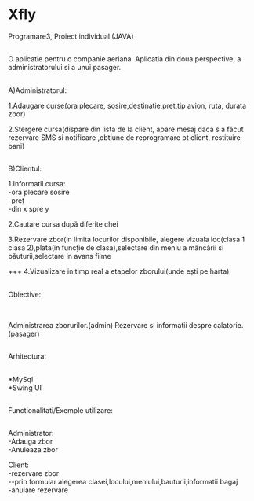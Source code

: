 # Xfly
Programare3, Proiect individual  (JAVA)

##
O aplicatie pentru o companie aeriana. Aplicatia din doua perspective, a administratorului si a unui pasager.

##
##
A)Administratorul:

1.Adaugare curse(ora plecare, sosire,destinatie,pret,tip avion, ruta, durata zbor)

2.Stergere cursa(dispare din lista de la client, apare mesaj daca s a făcut rezervare SMS si notificare ,obtiune de reprogramare pt client, restituire bani)

##
B)Clientul:

1.Informatii cursa:
<br>
-ora plecare sosire
<br>
-preț
<br>
-din x spre y


2.Cautare cursa după diferite chei


3.Rezervare zbor(in limita locurilor disponibile, alegere vizuala loc(clasa 1 clasa 2),plata(in funcție de clasa),selectare din meniu a mâncării si băuturii,selectare in avans filme

+++ 4.Vizualizare in timp real a etapelor zborului(unde ești pe harta)
##
##
Obiective:
##
<br>
Administrarea zborurilor.(admin)
Rezervare si informatii despre calatorie.(pasager)


##
Arhitectura:
##
*MySql
<br>
*Swing UI



##
Functionalitati/Exemple utilizare:
##
Administrator:
<br>
-Adauga zbor
<br>
-Anuleaza zbor


Client:
<br>
-rezervare zbor
<br>
--prin formular alegerea clasei,locului,meniului,bauturii,informatii bagaj
<br>
-anulare rezervare

